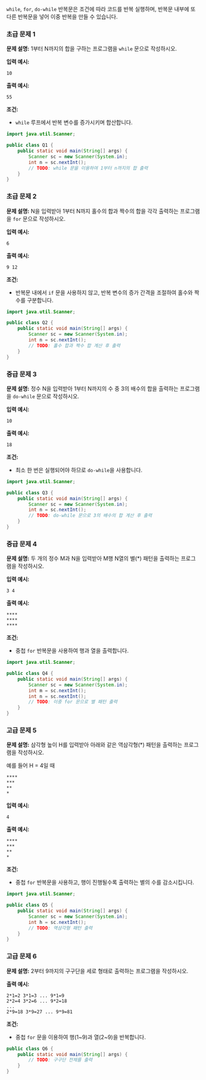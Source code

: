 `while`, `for`, `do-while` 반복문은 조건에 따라 코드를 반복 실행하며, 반복문 내부에 또 다른 반복문을 넣어 이중 반복을 만들 수 있습니다.

### 초급 문제 1

**문제 설명:** 1부터 N까지의 합을 구하는 프로그램을 `while` 문으로 작성하시오.

**입력 예시:**

```
10
```

**출력 예시:**

```
55
```

**조건:**

- `while` 루프에서 반복 변수를 증가시키며 합산합니다.

```java
import java.util.Scanner;

public class Q1 {
    public static void main(String[] args) {
        Scanner sc = new Scanner(System.in);
        int n = sc.nextInt();
        // TODO: while 문을 이용하여 1부터 n까지의 합 출력
    }
}
```

### 초급 문제 2

**문제 설명:** N을 입력받아 1부터 N까지 홀수의 합과 짝수의 합을 각각 출력하는 프로그램을 `for` 문으로 작성하시오.

**입력 예시:**

```
6
```

**출력 예시:**

```
9 12
```

**조건:**

- 반복문 내에서 `if` 문을 사용하지 않고, 반복 변수의 증가 간격을 조절하여 홀수와 짝수를 구분합니다.

```java
import java.util.Scanner;

public class Q2 {
    public static void main(String[] args) {
        Scanner sc = new Scanner(System.in);
        int n = sc.nextInt();
        // TODO: 홀수 합과 짝수 합 계산 후 출력
    }
}
```

### 중급 문제 3

**문제 설명:** 정수 N을 입력받아 1부터 N까지의 수 중 3의 배수의 합을 출력하는 프로그램을 `do-while` 문으로 작성하시오.

**입력 예시:**

```
10
```

**출력 예시:**

```
18
```

**조건:**

- 최소 한 번은 실행되어야 하므로 `do-while`을 사용합니다.

```java
import java.util.Scanner;

public class Q3 {
    public static void main(String[] args) {
        Scanner sc = new Scanner(System.in);
        int n = sc.nextInt();
        // TODO: do-while 문으로 3의 배수의 합 계산 후 출력
    }
}
```

### 중급 문제 4

**문제 설명:** 두 개의 정수 M과 N을 입력받아 M행 N열의 별(*) 패턴을 출력하는 프로그램을 작성하시오.

**입력 예시:**

```
3 4
```

**출력 예시:**

```
****
****
****
```

**조건:**

- 중첩 `for` 반복문을 사용하여 행과 열을 출력합니다.

```java
import java.util.Scanner;

public class Q4 {
    public static void main(String[] args) {
        Scanner sc = new Scanner(System.in);
        int m = sc.nextInt();
        int n = sc.nextInt();
        // TODO: 이중 for 문으로 별 패턴 출력
    }
}
```

### 고급 문제 5

**문제 설명:** 삼각형 높이 H를 입력받아 아래와 같은 역삼각형(*) 패턴을 출력하는 프로그램을 작성하시오.

예를 들어 H = 4일 때

```
****
***
**
*
```

**입력 예시:**

```
4
```

**출력 예시:**

```
****
***
**
*
```

**조건:**

- 중첩 `for` 반복문을 사용하고, 행이 진행될수록 출력하는 별의 수를 감소시킵니다.

```java
import java.util.Scanner;

public class Q5 {
    public static void main(String[] args) {
        Scanner sc = new Scanner(System.in);
        int h = sc.nextInt();
        // TODO: 역삼각형 패턴 출력
    }
}
```

### 고급 문제 6

**문제 설명:** 2부터 9까지의 구구단을 세로 형태로 출력하는 프로그램을 작성하시오.

**출력 예시:**

```
2*1=2 3*1=3 ... 9*1=9
2*2=4 3*2=6 ... 9*2=18
...
2*9=18 3*9=27 ... 9*9=81
```

**조건:**

- 중첩 `for` 문을 이용하여 행(1~9)과 열(2~9)을 반복합니다.

```java
public class Q6 {
    public static void main(String[] args) {
        // TODO: 구구단 전체를 출력
    }
}
```